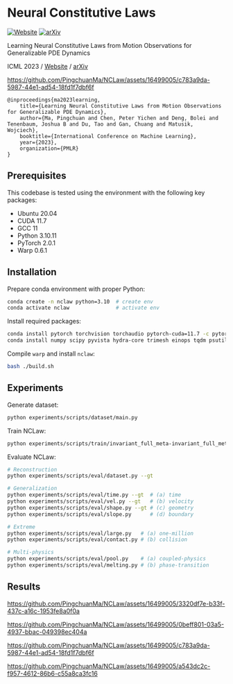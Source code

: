 # Neural Constitutive Laws

[![Website](https://img.shields.io/badge/Project%20Page-NCLaw-yellowgreen.svg)](https://sites.google.com/view/nclaw) [![arXiv](https://img.shields.io/badge/arXiv-2304.14369-b31b1b.svg)](https://arxiv.org/abs/2304.14369)

Learning Neural Constitutive Laws from Motion Observations for Generalizable PDE Dynamics

ICML 2023 / [Website](https://sites.google.com/view/nclaw) / [arXiv](https://arxiv.org/abs/2304.14369)

https://github.com/PingchuanMa/NCLaw/assets/16499005/c783a9da-5987-44e1-ad54-18fd1f7dbf6f

```
@inproceedings{ma2023learning,
    title={Learning Neural Constitutive Laws from Motion Observations for Generalizable PDE Dynamics},
    author={Ma, Pingchuan and Chen, Peter Yichen and Deng, Bolei and Tenenbaum, Joshua B and Du, Tao and Gan, Chuang and Matusik, Wojciech},
    booktitle={International Conference on Machine Learning},
    year={2023},
    organization={PMLR}
}
```

## Prerequisites

This codebase is tested using the environment with the following key packages:

- Ubuntu 20.04
- CUDA 11.7
- GCC 11
- Python 3.10.11
- PyTorch 2.0.1
- Warp 0.6.1

## Installation

Prepare conda environment with proper Python:

```bash
conda create -n nclaw python=3.10  # create env
conda activate nclaw               # activate env
```

Install required packages:

```bash
conda install pytorch torchvision torchaudio pytorch-cuda=11.7 -c pytorch -c nvidia
conda install numpy scipy pyvista hydra-core trimesh einops tqdm psutil tensorboard -c defaults -c conda-forge
```

Compile `warp` and install `nclaw`:

```bash
bash ./build.sh
```

## Experiments

Generate dataset:

```bash
python experiments/scripts/dataset/main.py
```

Train NCLaw:

```bash
python experiments/scripts/train/invariant_full_meta-invariant_full_meta.py
```

Evaluate NCLaw:

```bash
# Reconstruction
python experiments/scripts/eval/dataset.py --gt

# Generalization
python experiments/scripts/eval/time.py --gt  # (a) time
python experiments/scripts/eval/vel.py --gt   # (b) velocity
python experiments/scripts/eval/shape.py --gt # (c) geometry
python experiments/scripts/eval/slope.py      # (d) boundary

# Extreme
python experiments/scripts/eval/large.py   # (a) one-million
python experiments/scripts/eval/contact.py # (b) collision

# Multi-physics
python experiments/scripts/eval/pool.py    # (a) coupled-physics
python experiments/scripts/eval/melting.py # (b) phase-transition
```

## Results

https://github.com/PingchuanMa/NCLaw/assets/16499005/3320df7e-b33f-437c-a16c-1953fe8a0f0a

https://github.com/PingchuanMa/NCLaw/assets/16499005/0beff801-03a5-4937-bbac-049398ec404a

https://github.com/PingchuanMa/NCLaw/assets/16499005/c783a9da-5987-44e1-ad54-18fd1f7dbf6f

https://github.com/PingchuanMa/NCLaw/assets/16499005/a543dc2c-f957-4612-86b6-c55a8ca3fc16
